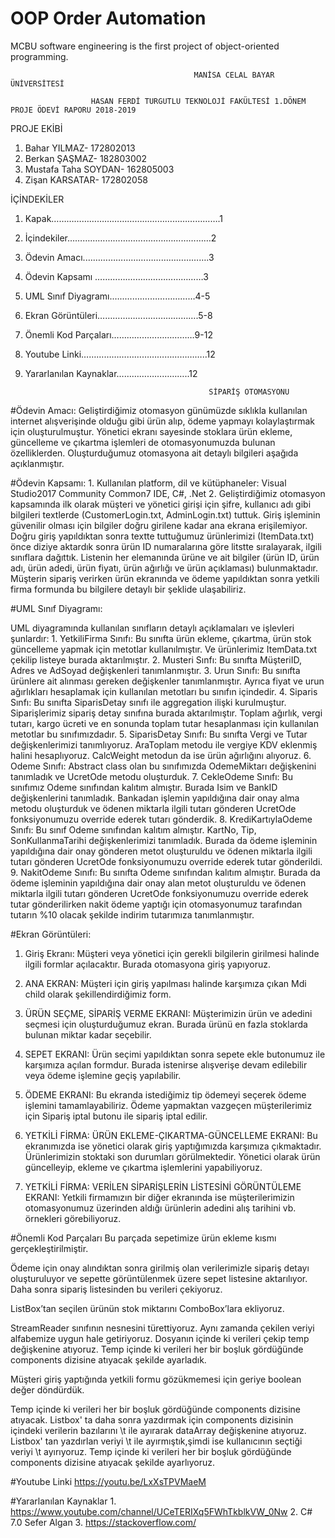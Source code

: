 # OOP Order Automation
MCBU software engineering is the first project of object-oriented programming.

                                             MANİSA CELAL BAYAR ÜNİVERSİTESİ
	
                      HASAN FERDİ TURGUTLU TEKNOLOJİ FAKÜLTESİ 1.DÖNEM PROJE ÖDEVİ RAPORU 2018-2019



PROJE EKİBİ
1. Bahar YILMAZ-   172802013
2. Berkan ŞAŞMAZ-   182803002
3. Mustafa Taha SOYDAN- 162805003
4. Zişan KARSATAR- 172802058





İÇİNDEKİLER
1. Kapak………………………………………………………….1
2. İçindekiler…………………………………………………2
3. Ödevin Amacı.………………………………………….3
4. Ödevin Kapsamı ………….…………………………3
5. UML Sınıf Diyagramı.…..…….…………………4-5
6. Ekran Görüntüleri………………………………….5-8
7. Önemli Kod Parçaları……………………………9-12
8. Youtube Linki…………………………………………..12
9. Yararlanılan Kaynaklar………………………..12

                                                SİPARİŞ OTOMASYONU
#Ödevin Amacı:
Geliştirdiğimiz otomasyon günümüzde sıklıkla kullanılan internet alışverişinde olduğu gibi ürün alıp, ödeme yapmayı kolaylaştırmak için oluşturulmuştur. Yönetici ekranı sayesinde stoklara ürün ekleme, güncelleme ve çıkartma işlemleri de otomasyonumuzda bulunan özelliklerden. Oluşturduğumuz otomasyona ait detaylı bilgileri aşağıda açıklanmıştır.

#Ödevin Kapsamı:
	1.	Kullanılan platform, dil ve kütüphaneler: Visual Studio2017 Community Common7 IDE, C#, .Net
	2.	Geliştirdiğimiz otomasyon kapsamında ilk olarak müşteri ve yönetici girişi için şifre, kullanıcı adı gibi bilgileri textlerde (CustomerLogin.txt, AdminLogin.txt) tuttuk. Giriş işleminin güvenilir olması için bilgiler doğru girilene kadar ana ekrana erişilemiyor. Doğru giriş yapıldıktan sonra textte tuttuğumuz ürünlerimizi (ItemData.txt) önce diziye aktardık sonra ürün ID numaralarına göre litstte sıralayarak, ilgili sınıflara dağıttık. Listenin her elemanında ürüne ve ait bilgiler (ürün ID, ürün adı, ürün adedi, ürün fiyatı, ürün ağırlığı ve ürün açıklaması) bulunmaktadır. Müşterin sipariş verirken ürün ekranında ve ödeme yapıldıktan sonra yetkili firma formunda bu bilgilere detaylı bir şeklide ulaşabiliriz.








#UML Sınıf Diyagramı:

UML diyagramında kullanılan sınıfların detaylı açıklamaları ve işlevleri şunlardır:
	1.	YetkiliFirma Sınıfı: Bu sınıfta ürün ekleme, çıkartma, ürün stok güncelleme yapmak için metotlar kullanılmıştır. Ve ürünlerimiz ItemData.txt çekilip listeye burada aktarılmıştır.
	2.	Musteri Sınfı: Bu sınıfta MüşteriID, Adres ve AdSoyad değişkenleri tanımlanmıştır. 
	3.	Urun Sınıfı: Bu sınıfta ürünlere ait alınması gereken değişkenler tanımlanmıştır. Ayrıca fiyat ve urun ağırlıkları hesaplamak için kullanılan metotları bu sınıfın içindedir.
	4.	Siparis Sınfı: Bu sınıfta SiparisDetay sınıfı ile aggregation ilişki kurulmuştur. Siparişlerimiz sipariş detay sınıfına burada aktarılmıştır. Toplam ağırlık, vergi tutarı, kargo ücreti ve en sonunda toplam tutar hesaplanması için kullanılan metotlar bu sınıfımızdadır.
	5.	SiparisDetay Sınıfı: Bu sınıfta Vergi ve Tutar değişkenlerimizi tanımlıyoruz. AraToplam metodu ile vergiye KDV eklenmiş halini hesaplıyoruz. CalcWeight metodun da ise ürün ağırlığını alıyoruz.
	6.	Odeme Sınıfı: Abstract class olan bu sınıfımızda OdemeMiktarı değişkenini tanımladık ve UcretOde metodu oluşturduk. 
	7.	CekleOdeme Sınıfı: Bu sınıfımız Odeme sınıfından kalıtım almıştır. Burada Isim ve BankID değişkenlerini tanımladık. Bankadan işlemin yapıldığına dair onay alma metodu oluşturduk ve ödenen miktarla ilgili tutarı gönderen UcretOde fonksiyonumuzu override ederek tutarı gönderdik.
	8.	KrediKartıylaOdeme Sınıfı: Bu sınıf Odeme sınıfından kalıtım almıştır. KartNo, Tip, SonKullanmaTarihi değişkenlerimizi tanımladık. Burada da ödeme işleminin yapıldığına dair onay gönderen metot oluşturuldu ve ödenen miktarla ilgili tutarı gönderen UcretOde fonksiyonumuzu override ederek tutar gönderildi.
	9.	NakitOdeme Sınıfı: Bu sınıfta Odeme sınıfından kalıtım almıştır. Burada da ödeme işleminin yapıldığına dair onay alan metot oluşturuldu ve ödenen miktarla ilgili tutarı gönderen UcretOde fonksiyonumuzu override ederek tutar gönderilirken nakit ödeme yaptığı için otomasyonumuz tarafından tutarın %10 olacak şekilde indirim tutarımıza tanımlanmıştır.

#Ekran Görüntüleri:
1. Giriş Ekranı: Müşteri veya yönetici için gerekli bilgilerin girilmesi halinde ilgili formlar açılacaktır. Burada otomasyona giriş yapıyoruz.


2. ANA EKRAN: Müşteri için giriş yapılması halinde karşımıza çıkan Mdi child olarak şekillendirdiğimiz form.


3. ÜRÜN SEÇME, SİPARİŞ VERME EKRANI: Müşterimizin ürün ve adedini seçmesi için oluşturduğumuz ekran. Burada ürünü en fazla stoklarda bulunan miktar kadar seçebilir.  


4. SEPET EKRANI: Ürün seçimi yapıldıktan sonra sepete ekle butonumuz ile karşımıza açılan formdur. Burada istenirse alışverişe devam edilebilir veya ödeme işlemine geçiş yapılabilir. 


5. ÖDEME EKRANI: Bu ekranda istediğimiz tip ödemeyi seçerek ödeme işlemini tamamlayabiliriz. Ödeme yapmaktan vazgeçen müşterilerimiz için Sipariş iptal butonu ile sipariş iptal edilir.

6. YETKİLİ FİRMA: ÜRÜN EKLEME-ÇIKARTMA-GÜNCELLEME EKRANI: Bu ekranımızda ise yönetici olarak giriş yaptığımızda karşımıza çıkmaktadır. Ürünlerimizin stoktaki son durumları görülmektedir. Yönetici olarak ürün güncelleyip, ekleme ve çıkartma işlemlerini yapabiliyoruz.

7. YETKİLİ FİRMA: VERİLEN SİPARİŞLERİN LİSTESİNİ GÖRÜNTÜLEME EKRANI: Yetkili firmamızın bir diğer ekranında ise müşterilerimizin otomasyonumuz üzerinden aldığı ürünlerin adedini alış tarihini vb. örnekleri görebiliyoruz. 





#Önemli Kod Parçaları
Bu parçada sepetimize ürün ekleme kısmı gerçekleştirilmiştir.


Ödeme için onay alındıktan sonra girilmiş olan verilerimizle sipariş detayı oluşturuluyor ve sepette görüntülenmek üzere sepet listesine aktarılıyor. Daha sonra sipariş listesinden bu verileri çekiyoruz.




ListBox’tan seçilen ürünün stok miktarını ComboBox’lara ekliyoruz.

StreamReader sınıfının nesnesini türettiyoruz. Aynı zamanda çekilen veriyi alfabemize uygun hale getiriyoruz. Dosyanın içinde ki verileri çekip temp değişkenine atıyoruz. Temp içinde ki verileri her bir boşluk gördüğünde components dizisine atıyacak şekilde ayarladık.


Müşteri giriş yaptığında yetkili formu gözükmemesi için geriye boolean değer döndürdük. 

Temp içinde ki verileri her bir boşluk gördüğünde components dizisine atıyacak. Listbox' ta daha sonra yazdırmak için components dizisinin içindeki verilerin bazılarını \t ile ayırarak dataArray değişkenine atıyoruz. Listbox' tan yazdırlan veriyi \t ile ayırmıştık,şimdi ise kullanıcının seçtiği veriyi \t ayırıyoruz.
Temp içinde ki verileri her bir boşluk gördüğünde components dizisine atıyacak şekilde ayarlıyoruz.



#Youtube Linki
https://youtu.be/LxXsTPVMaeM

#Yararlanılan Kaynaklar
	1.	https://www.youtube.com/channel/UCeTERIXq5FWhTkblkVW_0Nw
	2.	C# 7.0 Sefer Algan
	3.	https://stackoverflow.com/	


